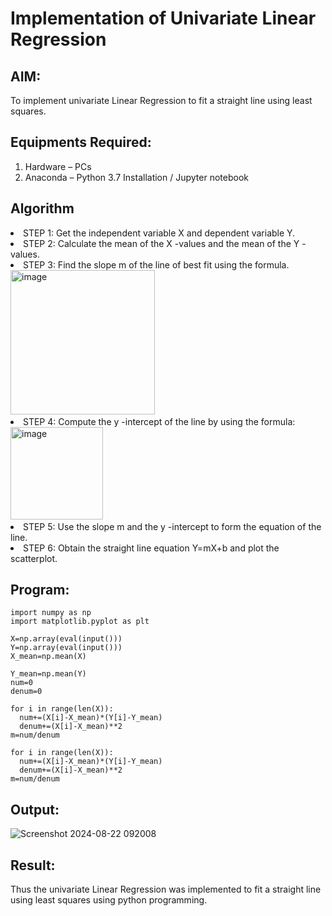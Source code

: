 # Implementation of Univariate Linear Regression
## AIM:
To implement univariate Linear Regression to fit a straight line using least squares.

## Equipments Required:
1. Hardware – PCs
2. Anaconda – Python 3.7 Installation / Jupyter notebook

## Algorithm
<li> STEP 1: Get the independent variable X and dependent variable Y.</li>
<li> STEP 2: Calculate the mean of the X -values and the mean of the Y -values.</li>
<li> STEP 3: Find the slope m of the line of best fit using the formula. 
<img width="231" alt="image" src="https://user-images.githubusercontent.com/93026020/192078527-b3b5ee3e-992f-46c4-865b-3b7ce4ac54ad.png"></li>
<li> STEP 4: Compute the y -intercept of the line by using the formula:
<img width="148" alt="image" src="https://user-images.githubusercontent.com/93026020/192078545-79d70b90-7e9d-4b85-9f8b-9d7548a4c5a4.png"></li>
<li> STEP 5: Use the slope m and the y -intercept to form the equation of the line.</li>
<li> STEP 6: Obtain the straight line equation Y=mX+b and plot the scatterplot.</li>

## Program:
```
import numpy as np
import matplotlib.pyplot as plt

X=np.array(eval(input()))
Y=np.array(eval(input()))
X_mean=np.mean(X)

Y_mean=np.mean(Y)
num=0
denum=0

for i in range(len(X)):
  num+=(X[i]-X_mean)*(Y[i]-Y_mean)
  denum+=(X[i]-X_mean)**2
m=num/denum

for i in range(len(X)):
  num+=(X[i]-X_mean)*(Y[i]-Y_mean)
  denum+=(X[i]-X_mean)**2
m=num/denum
```

## Output:

![Screenshot 2024-08-22 092008](https://github.com/user-attachments/assets/759eff08-6bd7-48ea-b422-3bf7ab081ad0)



## Result:
Thus the univariate Linear Regression was implemented to fit a straight line using least squares using python programming.
